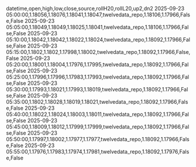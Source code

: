 datetime,open,high,low,close,source,rollH20,rollL20,up2,dn2
2025-09-23 05:00:00,1.18056,1.18076,1.18041,1.18047,twelvedata_repo,1.18106,1.17966,False,False
2025-09-23 05:05:00,1.18049,1.18049,1.18025,1.18041,twelvedata_repo,1.18106,1.17966,False,False
2025-09-23 05:10:00,1.18042,1.18042,1.18022,1.18024,twelvedata_repo,1.18092,1.17966,False,False
2025-09-23 05:15:00,1.1802,1.1802,1.17998,1.18002,twelvedata_repo,1.18092,1.17966,False,False
2025-09-23 05:20:00,1.18001,1.18004,1.17976,1.17995,twelvedata_repo,1.18092,1.17966,False,False
2025-09-23 05:25:00,1.17996,1.17996,1.17983,1.17993,twelvedata_repo,1.18092,1.17966,False,False
2025-09-23 05:30:00,1.17993,1.18021,1.17993,1.18019,twelvedata_repo,1.18092,1.17966,False,False
2025-09-23 05:35:00,1.1802,1.18028,1.18019,1.18021,twelvedata_repo,1.18092,1.17966,False,False
2025-09-23 05:40:00,1.18022,1.18024,1.18003,1.18011,twelvedata_repo,1.18092,1.17966,False,False
2025-09-23 05:45:00,1.18009,1.18012,1.17999,1.17999,twelvedata_repo,1.18092,1.17966,False,False
2025-09-23 05:50:00,1.17997,1.18002,1.17977,1.17977,twelvedata_repo,1.18092,1.17966,False,False
2025-09-23 05:55:00,1.17976,1.17983,1.17974,1.17981,twelvedata_repo,1.18092,1.17976,False,False
